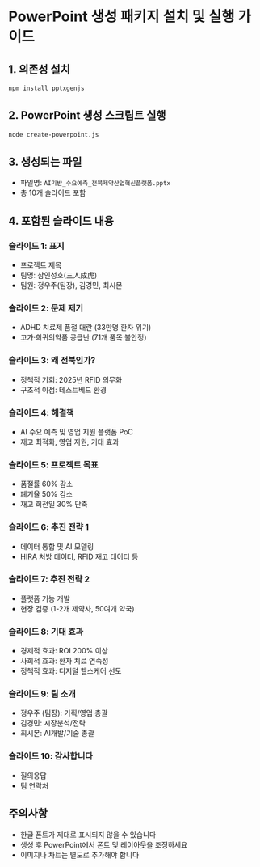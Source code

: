 # PowerPoint 생성 패키지 설치 및 실행 가이드

## 1. 의존성 설치
```bash
npm install pptxgenjs
```

## 2. PowerPoint 생성 스크립트 실행
```bash
node create-powerpoint.js
```

## 3. 생성되는 파일
- 파일명: `AI기반_수요예측_전북제약산업혁신플랫폼.pptx`
- 총 10개 슬라이드 포함

## 4. 포함된 슬라이드 내용

### 슬라이드 1: 표지
- 프로젝트 제목
- 팀명: 삼인성호(三人成虎)
- 팀원: 정우주(팀장), 김경민, 최시몬

### 슬라이드 2: 문제 제기
- ADHD 치료제 품절 대란 (33만명 환자 위기)
- 고가·희귀의약품 공급난 (71개 품목 불안정)

### 슬라이드 3: 왜 전북인가?
- 정책적 기회: 2025년 RFID 의무화
- 구조적 이점: 테스트베드 환경

### 슬라이드 4: 해결책
- AI 수요 예측 및 영업 지원 플랫폼 PoC
- 재고 최적화, 영업 지원, 기대 효과

### 슬라이드 5: 프로젝트 목표
- 품절률 60% 감소
- 폐기율 50% 감소  
- 재고 회전일 30% 단축

### 슬라이드 6: 추진 전략 1
- 데이터 통합 및 AI 모델링
- HIRA 처방 데이터, RFID 재고 데이터 등

### 슬라이드 7: 추진 전략 2
- 플랫폼 기능 개발
- 현장 검증 (1-2개 제약사, 50여개 약국)

### 슬라이드 8: 기대 효과
- 경제적 효과: ROI 200% 이상
- 사회적 효과: 환자 치료 연속성
- 정책적 효과: 디지털 헬스케어 선도

### 슬라이드 9: 팀 소개
- 정우주 (팀장): 기획/영업 총괄
- 김경민: 시장분석/전략
- 최시몬: AI개발/기술 총괄

### 슬라이드 10: 감사합니다
- 질의응답
- 팀 연락처

## 주의사항
- 한글 폰트가 제대로 표시되지 않을 수 있습니다
- 생성 후 PowerPoint에서 폰트 및 레이아웃을 조정하세요
- 이미지나 차트는 별도로 추가해야 합니다